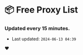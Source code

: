 # :package: Free Proxy List
### Updated every 15 minutes.

- Last updated: `2024-06-13 04:39`

:heart:
